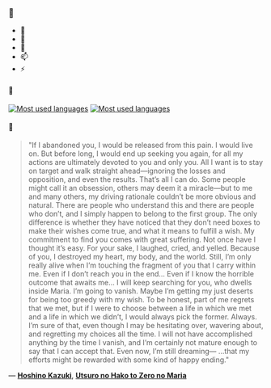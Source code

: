 ### 👋

- 🔭
- 🌱
- 💬
- 📫
- ⚡

#### 🧏

[![Most used languages](https://github-readme-stats-aynah.vercel.app/api/top-langs/?username=aynh&theme=solarized-dark&langs_count=6&layout=compact&hide_title=true)](https://github.com/anuraghazra/github-readme-stats#gh-dark-mode-only)
[![Most used languages](https://github-readme-stats-aynah.vercel.app/api/top-langs/?username=aynh&theme=solarized-light&langs_count=6&layout=compact&hide_title=true)](https://github.com/anuraghazra/github-readme-stats#gh-light-mode-only)

#### 💬

> "If I abandoned you, I would be released from this pain. I would live on. But before long, I would end up seeking you again, for all my actions are ultimately devoted to you and only you. All I want is to stay on target and walk straight ahead—ignoring the losses and opposition, and even the results. That’s all I can do. Some people might call it an obsession, others may deem it a miracle—but to me and many others, my driving rationale couldn’t be more obvious and natural. There are people who understand this and there are people who don’t, and I simply happen to belong to the first group. The only difference is whether they have noticed that they don’t need boxes to make their wishes come true, and what it means to fulfill a wish. My commitment to find you comes with great suffering. Not once have I thought it’s easy. For your sake, I laughed, cried, and yelled. Because of you, I destroyed my heart, my body, and the world. Still, I’m only really alive when I’m touching the fragment of you that I carry within me. Even if I don’t reach you in the end… Even if I know the horrible outcome that awaits me… I will keep searching for you, who dwells inside Maria. I’m going to vanish. Maybe I’m getting my just deserts for being too greedy with my wish. To be honest, part of me regrets that we met, but if I were to choose between a life in which we met and a life in which we didn’t, I would always pick the former. Always. I’m sure of that, even though I may be hesitating over, wavering about, and regretting my choices all the time. I will not have accomplished anything by the time I vanish, and I’m certainly not mature enough to say that I can accept that. Even now, I’m still dreaming— …that my efforts might be rewarded with some kind of happy ending."

&mdash; [**Hoshino Kazuki**](https://myanimelist.net/character.php?q=Hoshino%20Kazuki&cat=character), [**Utsuro no Hako to Zero no Maria**](https://myanimelist.net/search/all?q=Utsuro%20no%20Hako%20to%20Zero%20no%20Maria&cat=all)

